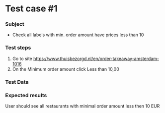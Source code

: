 # Test case #1

### Subject
* Check all labels with min. order amount have prices less than 10

### Test steps
1. Go to site https://www.thuisbezorgd.nl/en/order-takeaway-amsterdam-1016
2. On the Minimum order amount click Less than 10,00

### Test Data

### Expected results
User should see all restaurants with minimal order amount less then 10 EUR

